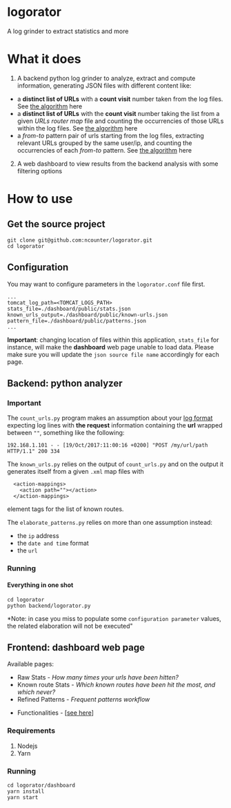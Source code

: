 # logorator
A log grinder to extract statistics and more

# What it does

1. A backend python log grinder to analyze, extract and compute information, generating JSON files with different content like:
  - a **distinct list  of URLs** with a **count visit** number taken from the log files. See [the algorithm](https://github.com/ncounter/logorator/blob/master/backend/count_urls.py) here
  - a **distinct list of URLs** with the **count visit** number taking the list from a given *URLs router map* file and counting the occurrencies of those URLs within the log files. See [the algorithm](https://github.com/ncounter/logorator/blob/master/backend/known_urls.py) here
  - a *from-to* pattern pair of urls starting from the log files, extracting relevant URLs grouped by the same user/ip, and counting the occurrencies of each *from-to* pattern. See [the algorithm](https://github.com/ncounter/logorator/blob/master/backend/elaborate_patterns.py) here

2. A web dashboard to view results from the backend analysis with some  filtering options



# How to use

## Get the source project
```
git clone git@github.com:ncounter/logorator.git
cd logorator
```


## Configuration
You may want to configure parameters in the `logorator.conf` file first.

```
...
tomcat_log_path=<TOMCAT_LOGS_PATH>
stats_file=./dashboard/public/stats.json
known_urls_output=./dashboard/public/known-urls.json
pattern_file=./dashboard/public/patterns.json
...
```
**Important**: changing location of files within this application, `stats_file` for instance, will make the **dashboard** web page unable to load data. Please make sure you will update the `json source file name` accordingly for each page.


## Backend: python analyzer

### Important
The `count_urls.py` program makes an assumption about your [log format](https://github.com/ncounter/logorator/blob/master/backend/utils.py#L14) expecting log lines with **the request** information containing the **url** wrapped between `""`, something like the following:

`192.168.1.101 - - [19/Oct/2017:11:00:16 +0200] "POST /my/url/path HTTP/1.1" 200 334`

The `known_urls.py` relies on the output of `count_urls.py` and on the output it generates itself from a given `.xml` map files with
```
  <action-mappings>
    <action path=""></action>
  </action-mappings>
```
element tags for the list of known routes.

The `elaborate_patterns.py` relies on more than one assumption instead:
- the `ip` address
- the `date and time` format
- the `url`


### Running

#### Everything in one shot
```
cd logorator
python backend/logorator.py
```

*Note: in case you miss to populate some `configuration parameter` values, the related elaboration will not be executed"


## Frontend: dashboard web page

Available pages:
- Raw Stats - *How many times your urls have been hitten?*
- Known route Stats - *Which known routes have been hit the most, and which never?*
- Refined Patterns - *Frequent patterns workflow*

* Functionalities - [[see here](https://github.com/ncounter/logorator#what-it-does)]

### Requirements

1. Nodejs
2. Yarn

### Running
```
cd logorator/dashboard
yarn install
yarn start
```
